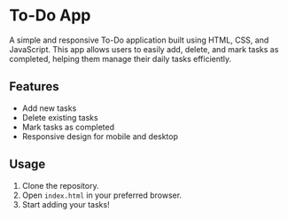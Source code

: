 # To-Do App

A simple and responsive To-Do application built using HTML, CSS, and JavaScript. This app allows users to easily add, delete, and mark tasks as completed, helping them manage their daily tasks efficiently.

## Features

- Add new tasks
- Delete existing tasks
- Mark tasks as completed
- Responsive design for mobile and desktop

## Usage

1. Clone the repository.
2. Open `index.html` in your preferred browser.
3. Start adding your tasks!

